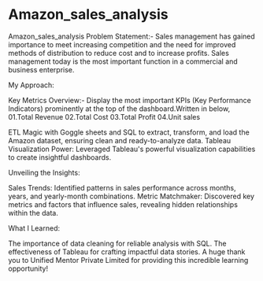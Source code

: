 # Amazon_sales_analysis
Amazon_sales_analysis
Problem Statement:-
Sales management has gained importance to meet increasing competition and the need for improved methods of distribution to reduce cost and to increase profits. Sales management today is the most important function in a commercial and business enterprise.

My Approach:

Key Metrics Overview:-
Display the most important KPIs (Key Performance Indicators) prominently at the top of the dashboard.Written in below,
01.Total Revenue
02.Total Cost
03.Total Profit
04.Unit sales

ETL Magic with Goggle sheets and SQL to extract, transform, and load the Amazon dataset, ensuring clean and ready-to-analyze data.
Tableau Visualization Power: Leveraged Tableau's powerful visualization capabilities to create insightful dashboards.

Unveiling the Insights:

Sales Trends: Identified patterns in sales performance across months, years, and yearly-month combinations.
Metric Matchmaker: Discovered key metrics and factors that influence sales, revealing hidden relationships within the data.

What I Learned:

The importance of data cleaning for reliable analysis with SQL.
The effectiveness of Tableau for crafting impactful data stories.
A huge thank you to Unified Mentor Private Limited for providing this incredible learning opportunity!

